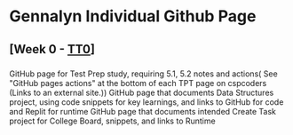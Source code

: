 # Gennalyn Individual Github Page

## [Week 0 - [TT0](https://github.com/nighthawkcoders/nighthawk_csp/wiki/Tri-3---TT0---Python-Menu,-Replit,-Github)] 
### 



GitHub page for Test Prep study, requiring 5.1, 5.2 notes and actions( See "GitHub pages actions" at the bottom of each TPT page on cspcoders (Links to an external site.))
GitHub page that documents Data Structures project, using code snippets for key learnings, and links to  GitHub for code and Replit for runtime
GitHub page that documents intended Create Task project for College Board, snippets, and links to Runtime
